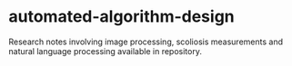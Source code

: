 # automated-algorithm-design
Research notes involving image processing, scoliosis measurements and natural language processing available in repository.

